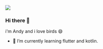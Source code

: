 <div style="vertical-align: top">
<a href="https://github.com/anuraghazra/github-readme-stats">
  <img align="center" vertical-align="top" src="https://github-readme-stats.vercel.app/api?username=f1sh1918&count_private=true&show_icons=true&theme=gruvbox" />
</a>
</div>

### Hi there 👋

i'm Andy and i love birds 😄

- 🌱 I’m currently learning flutter and kotlin.
<!--
**f1sh1918/f1sh1918** is a ✨ _special_ ✨ repository because its `README.md` (this file) appears on your GitHub profile.

Here are some ideas to get you started:

- 👯 I’m looking to collaborate on ...
- 🤔 I’m looking for help with ...
- 💬 Ask me about ...
- 📫 How to reach me: ...
- 😄 Pronouns: ...
- ⚡ Fun fact: ...
-->
